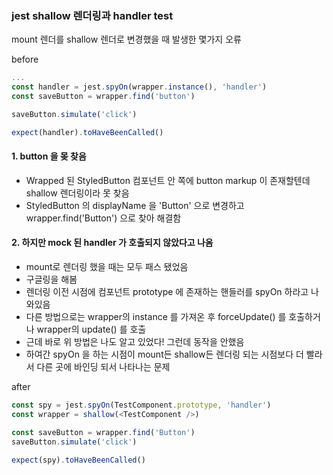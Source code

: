 ### jest shallow 렌더링과 handler test 

mount 렌더를 shallow 렌더로 변경했을 때 발생한 몇가지 오류

before

```javascript
...
const handler = jest.spyOn(wrapper.instance(), 'handler') 
const saveButton = wrapper.find('button')

saveButton.simulate('click')

expect(handler).toHaveBeenCalled() 
```

#### 1. button 을 몾 찾음
 - Wrapped 된 StyledButton 컴포넌트 안 쪽에 button markup 이 존재할텐데 shallow 렌더링이라 못 찾음
 - StyledButton 의 displayName 을 'Button' 으로 변경하고 wrapper.find('Button') 으로 찾아 해결함

#### 2. 하지만 mock 된 handler 가 호출되지 않았다고 나옴 
 - mount로 렌더링 했을 때는 모두 패스 됐었음
 - 구글링을 해봄
 - 렌더링 이전 시점에 컴포넌트 prototype 에 존재하는 핸들러를 spyOn 하라고 나와있음
 - 다른 방법으로는 wrapper의 instance 를 가져온 후 forceUpdate() 를 호출하거나 wrapper의 update() 를 호출
 - 근데 바로 위 방법은 나도 알고 있었다! 그런데 동작을 안했음
 - 하여간 spyOn 을 하는 시점이 mount든 shallow든 렌더링 되는 시점보다 더 빨라서 다른 곳에 바인딩 되서 나타나는 문제



after
```javascript
const spy = jest.spyOn(TestComponent.prototype, 'handler')
const wrapper = shallow(<TestComponent />)

const saveButton = wrapper.find('Button')
saveButton.simulate('click')

expect(spy).toHaveBeenCalled()

```



